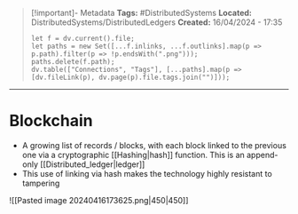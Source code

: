> [!important]- Metadata
> **Tags:** #DistributedSystems 
> **Located:** DistributedSystems/DistributedLedgers
> **Created:** 16/04/2024 - 17:35
> ```dataviewjs
> let f = dv.current().file;
> let paths = new Set([...f.inlinks, ...f.outlinks].map(p => p.path).filter(p => !p.endsWith(".png")));
> paths.delete(f.path);
> dv.table(["Connections", "Tags"], [...paths].map(p => [dv.fileLink(p), dv.page(p).file.tags.join("")]));
> ```

___
# Blockchain
- A growing list of records / blocks, with each block linked to the previous one via a cryptographic [[Hashing|hash]] function. This is an append-only [[Distributed_ledger|ledger]]
- This use of linking via hash makes the technology highly resistant to tampering 

![[Pasted image 20240416173625.png|450|450]]
